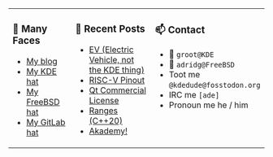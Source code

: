 
<table><tr>
  
<td valign="top" width="30%">
  
### 🙋 Many Faces

- [My blog](https://euroquis.nl/bobulate/)
- [My KDE hat](https://invent.kde.org/adridg)
- [My FreeBSD hat](https://wiki.freebsd.org/AdriaanDeGroot)
- [My GitLab hat](https://gitlab.com/adriaandegroot)
</td>

<td valign="top" width="40%">
  
### 💬 Recent Posts

<!-- BLOG-POST-LIST:START -->
- [EV &lpar;Electric Vehicle, not the KDE thing&rpar;](https://euroquis.nl//blabla/2023/07/24/ev.html)
- [RISC-V Pinout](https://euroquis.nl//kde/2023/07/05/pinout.html)
- [Qt Commercial License](https://euroquis.nl//blabla/2023/07/04/qtcommercial.html)
- [Ranges &lpar;C++20&rpar;](https://euroquis.nl//kde/2023/06/25/ranges.html)
- [Akademy!](https://euroquis.nl//kde/2023/06/25/akademy.html)
<!-- BLOG-POST-LIST:END -->
</td>

<td valign="top" width="30%">
  
### 📫 Contact

- 📧 `groot@KDE`
- 📧 `adridg@FreeBSD`
- Toot me `@kdedude@fosstodon.org`
- IRC me `[ade]`
- Pronoun me he / him
</td>

</tr></table>
